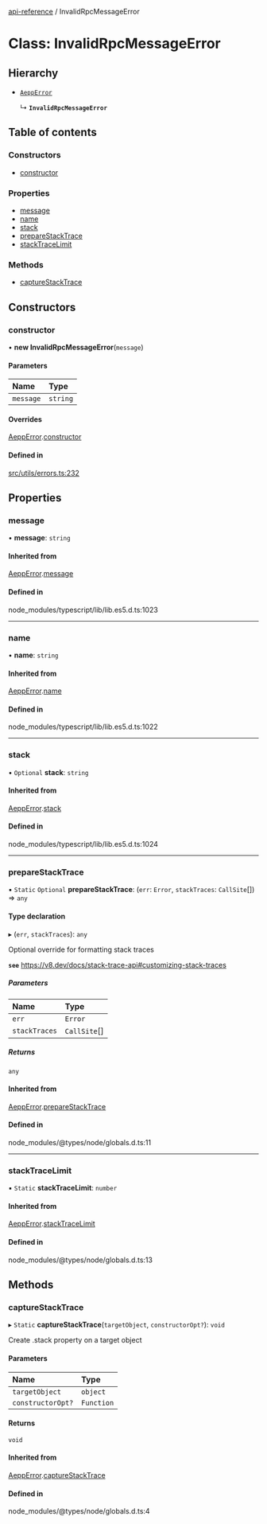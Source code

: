 [api-reference](../README.md) / InvalidRpcMessageError

# Class: InvalidRpcMessageError

## Hierarchy

- [`AeppError`](AeppError.md)

  ↳ **`InvalidRpcMessageError`**

## Table of contents

### Constructors

- [constructor](InvalidRpcMessageError.md#constructor)

### Properties

- [message](InvalidRpcMessageError.md#message)
- [name](InvalidRpcMessageError.md#name)
- [stack](InvalidRpcMessageError.md#stack)
- [prepareStackTrace](InvalidRpcMessageError.md#preparestacktrace)
- [stackTraceLimit](InvalidRpcMessageError.md#stacktracelimit)

### Methods

- [captureStackTrace](InvalidRpcMessageError.md#capturestacktrace)

## Constructors

### constructor

• **new InvalidRpcMessageError**(`message`)

#### Parameters

| Name | Type |
| :------ | :------ |
| `message` | `string` |

#### Overrides

[AeppError](AeppError.md).[constructor](AeppError.md#constructor)

#### Defined in

[src/utils/errors.ts:232](https://github.com/unicorndomaingr/aepp-sdk-js-ts/blob/e06cc9f0/src/utils/errors.ts#L232)

## Properties

### message

• **message**: `string`

#### Inherited from

[AeppError](AeppError.md).[message](AeppError.md#message)

#### Defined in

node_modules/typescript/lib/lib.es5.d.ts:1023

___

### name

• **name**: `string`

#### Inherited from

[AeppError](AeppError.md).[name](AeppError.md#name)

#### Defined in

node_modules/typescript/lib/lib.es5.d.ts:1022

___

### stack

• `Optional` **stack**: `string`

#### Inherited from

[AeppError](AeppError.md).[stack](AeppError.md#stack)

#### Defined in

node_modules/typescript/lib/lib.es5.d.ts:1024

___

### prepareStackTrace

▪ `Static` `Optional` **prepareStackTrace**: (`err`: `Error`, `stackTraces`: `CallSite`[]) => `any`

#### Type declaration

▸ (`err`, `stackTraces`): `any`

Optional override for formatting stack traces

**`see`** https://v8.dev/docs/stack-trace-api#customizing-stack-traces

##### Parameters

| Name | Type |
| :------ | :------ |
| `err` | `Error` |
| `stackTraces` | `CallSite`[] |

##### Returns

`any`

#### Inherited from

[AeppError](AeppError.md).[prepareStackTrace](AeppError.md#preparestacktrace)

#### Defined in

node_modules/@types/node/globals.d.ts:11

___

### stackTraceLimit

▪ `Static` **stackTraceLimit**: `number`

#### Inherited from

[AeppError](AeppError.md).[stackTraceLimit](AeppError.md#stacktracelimit)

#### Defined in

node_modules/@types/node/globals.d.ts:13

## Methods

### captureStackTrace

▸ `Static` **captureStackTrace**(`targetObject`, `constructorOpt?`): `void`

Create .stack property on a target object

#### Parameters

| Name | Type |
| :------ | :------ |
| `targetObject` | `object` |
| `constructorOpt?` | `Function` |

#### Returns

`void`

#### Inherited from

[AeppError](AeppError.md).[captureStackTrace](AeppError.md#capturestacktrace)

#### Defined in

node_modules/@types/node/globals.d.ts:4
